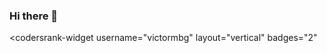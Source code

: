 ### Hi there 👋

<codersrank-widget
  username="victormbg"
  layout="vertical"
  badges="2"
></codersrank-widget>
